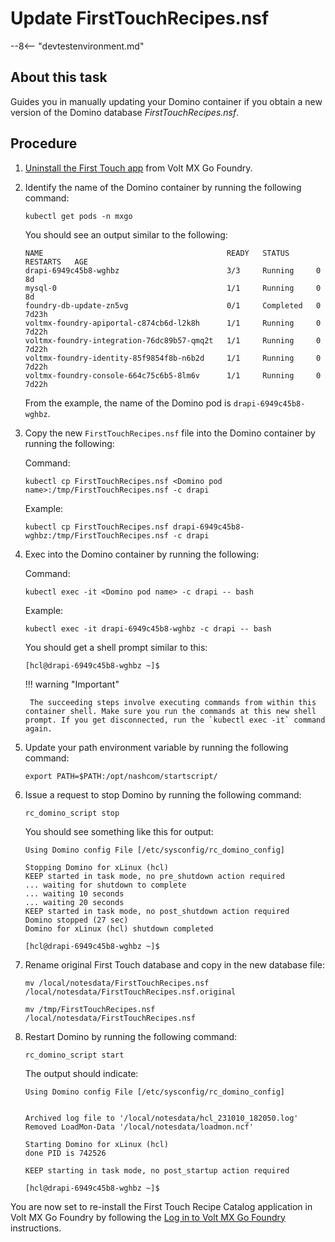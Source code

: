 # Update FirstTouchRecipes.nsf 

--8<-- "devtestenvironment.md"

## About this task

Guides you in manually updating your Domino container if you obtain a new version of the Domino database *FirstTouchRecipes.nsf*.

## Procedure

1. [Uninstall the First Touch app](../uninstall/uninstallfirsttouch.md) from Volt MX Go Foundry.

2. Identify the name of the Domino container by running the following command:

    ```
    kubectl get pods -n mxgo
    ```

    You should see an output similar to the following:

    ```{ .yaml .no-copy }
    NAME                                         READY   STATUS      RESTARTS   AGE
    drapi-6949c45b8-wghbz                        3/3     Running     0          8d
    mysql-0                                      1/1     Running     0          8d
    foundry-db-update-zn5vg                      0/1     Completed   0          7d23h
    voltmx-foundry-apiportal-c874cb6d-l2k8h      1/1     Running     0          7d22h
    voltmx-foundry-integration-76dc89b57-qmq2t   1/1     Running     0          7d22h
    voltmx-foundry-identity-85f9854f8b-n6b2d     1/1     Running     0          7d22h
    voltmx-foundry-console-664c75c6b5-8lm6v      1/1     Running     0          7d22h
    ```

    From the example, the name of the Domino pod is `drapi-6949c45b8-wghbz`.

3. Copy the new `FirstTouchRecipes.nsf` file into the Domino container by running the following:

    Command:

    ```
    kubectl cp FirstTouchRecipes.nsf <Domino pod name>:/tmp/FirstTouchRecipes.nsf -c drapi
    ```

    Example:

    ```{ .yaml .no-copy }
    kubectl cp FirstTouchRecipes.nsf drapi-6949c45b8-wghbz:/tmp/FirstTouchRecipes.nsf -c drapi
    ```

4. Exec into the Domino container by running the following:

    Command:

    ```
    kubectl exec -it <Domino pod name> -c drapi -- bash
    ```

    Example:

    ```{ .yaml .no-copy }
    kubectl exec -it drapi-6949c45b8-wghbz -c drapi -- bash
    ```

    You should get a shell prompt similar to this:

    ```{ .yaml .no-copy }
    [hcl@drapi-6949c45b8-wghbz ~]$
    ```

    !!! warning "Important"
        
        The succeeding steps involve executing commands from within this container shell. Make sure you run the commands at this new shell prompt. If you get disconnected, run the `kubectl exec -it` command again.

5. Update your path environment variable by running the following command:

    ```
    export PATH=$PATH:/opt/nashcom/startscript/
    ```

6. Issue a request to stop Domino by running the following command:

    ```
    rc_domino_script stop
    ```

    You should see something like this for output:

    ```{ .yaml .no-copy }
    Using Domino config File [/etc/sysconfig/rc_domino_config]

    Stopping Domino for xLinux (hcl)
    KEEP started in task mode, no pre_shutdown action required
    ... waiting for shutdown to complete
    ... waiting 10 seconds
    ... waiting 20 seconds
    KEEP started in task mode, no post_shutdown action required
    Domino stopped (27 sec)
    Domino for xLinux (hcl) shutdown completed

    [hcl@drapi-6949c45b8-wghbz ~]$
    ```

7. Rename original First Touch database and copy in the new database file:

    ```
    mv /local/notesdata/FirstTouchRecipes.nsf  /local/notesdata/FirstTouchRecipes.nsf.original
    ```
    ```
    mv /tmp/FirstTouchRecipes.nsf  /local/notesdata/FirstTouchRecipes.nsf
    ```

8. Restart Domino by running the following command:
    
    ```
    rc_domino_script start
    ```
    
    The output should indicate:

    ```{ .yaml .no-copy }
    Using Domino config File [/etc/sysconfig/rc_domino_config]


    Archived log file to '/local/notesdata/hcl_231010_182050.log'
    Removed LoadMon-Data '/local/notesdata/loadmon.ncf'

    Starting Domino for xLinux (hcl)
    done PID is 742526

    KEEP starting in task mode, no post_startup action required

    [hcl@drapi-6949c45b8-wghbz ~]$
    ```

You are now set to re-install the First Touch Recipe Catalog application in Volt MX Go Foundry by following the [Log in to Volt MX Go Foundry](../../tutorials/firsttouch.md#log-in-to-volt-mx-go-foundry) instructions.
